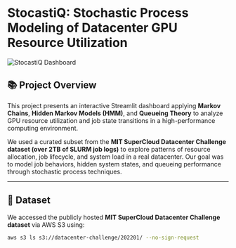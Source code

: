 # StocastiQ: Stochastic Process Modeling of Datacenter GPU Resource Utilization

![StocastiQ Dashboard](./assets/dashboard_screenshot.png)

## 📚 Project Overview

This project presents an interactive Streamlit dashboard applying **Markov Chains**, **Hidden Markov Models (HMM)**, and **Queueing Theory** to analyze GPU resource utilization and job state transitions in a high-performance computing environment.

We used a curated subset from the **MIT SuperCloud Datacenter Challenge dataset (over 2TB of SLURM job logs)** to explore patterns of resource allocation, job lifecycle, and system load in a real datacenter. Our goal was to model job behaviors, hidden system states, and queueing performance through stochastic process techniques.

---

## 📂 Dataset

We accessed the publicly hosted **MIT SuperCloud Datacenter Challenge dataset** via AWS S3 using:

```bash
aws s3 ls s3://datacenter-challenge/202201/ --no-sign-request
